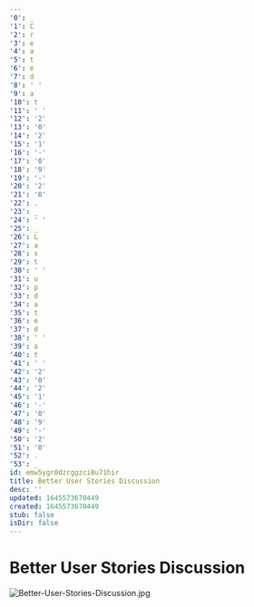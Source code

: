 ```yaml
---
'0': _
'1': C
'2': r
'3': e
'4': a
'5': t
'6': e
'7': d
'8': ' '
'9': a
'10': t
'11': ' '
'12': '2'
'13': '0'
'14': '2'
'15': '1'
'16': '-'
'17': '0'
'18': '9'
'19': '-'
'20': '2'
'21': '0'
'22': .
'23': _
'24': ' '
'25': _
'26': L
'27': a
'28': s
'29': t
'30': ' '
'31': u
'32': p
'33': d
'34': a
'35': t
'36': e
'37': d
'38': ' '
'39': a
'40': t
'41': ' '
'42': '2'
'43': '0'
'44': '2'
'45': '1'
'46': '-'
'47': '0'
'48': '9'
'49': '-'
'50': '2'
'51': '0'
'52': .
'53': _
id: emw5ygr0dzcggzci0u71hir
title: Better User Stories Discussion
desc: ''
updated: 1645573670449
created: 1645573670449
stub: false
isDir: false
---
```


# Better User Stories Discussion


![Better-User-Stories-Discussion.jpg](/assets/better-user-stories-discussion-u64ttcwfig9i.jpg)

